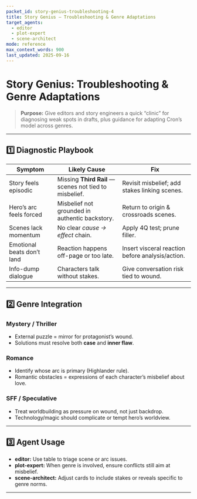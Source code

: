 ```yaml
---
packet_id: story-genius-troubleshooting-4
title: Story Genius — Troubleshooting & Genre Adaptations
target_agents:
  - editor
  - plot-expert
  - scene-architect
mode: reference
max_context_words: 900
last_updated: 2025-09-16
---
```


# Story Genius: Troubleshooting & Genre Adaptations

> **Purpose:** Give editors and story engineers a quick “clinic” for diagnosing weak spots in drafts, plus guidance for adapting Cron’s model across genres.

---

## 1️⃣ Diagnostic Playbook

| Symptom                    | Likely Cause                                           | Fix                                              |
| -------------------------- | ------------------------------------------------------ | ------------------------------------------------ |
| Story feels episodic       | Missing **Third Rail** — scenes not tied to misbelief. | Revisit misbelief; add stakes linking scenes.    |
| Hero’s arc feels forced    | Misbelief not grounded in authentic backstory.         | Return to origin & crossroads scenes.            |
| Scenes lack momentum       | No clear _cause → effect_ chain.                       | Apply 4Q test; prune filler.                     |
| Emotional beats don’t land | Reaction happens off-page or too late.                 | Insert visceral reaction before analysis/action. |
| Info-dump dialogue         | Characters talk without stakes.                        | Give conversation risk tied to wound.            |

---

## 2️⃣ Genre Integration

### Mystery / Thriller

- External puzzle = mirror for protagonist’s wound.
- Solutions must resolve both **case** and **inner flaw**.

### Romance

- Identify whose arc is primary (Highlander rule).
- Romantic obstacles = expressions of each character’s misbelief about love.

### SFF / Speculative

- Treat worldbuilding as pressure on wound, not just backdrop.
- Technology/magic should complicate or tempt hero’s worldview.

---

## 3️⃣ Agent Usage

- **editor:** Use table to triage scene or arc issues.
- **plot-expert:** When genre is involved, ensure conflicts still aim at misbelief.
- **scene-architect:** Adjust cards to include stakes or reveals specific to genre norms.

---
